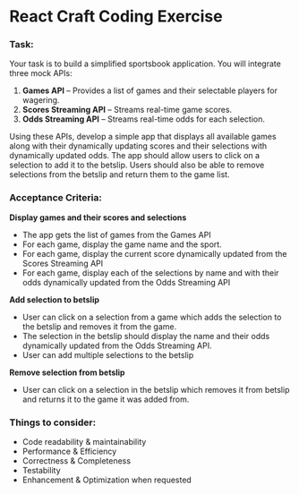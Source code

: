 # React Craft Coding Exercise


### Task:

Your task is to build a simplified sportsbook application. You will integrate three mock APIs:
1. **Games API** – Provides a list of games and their selectable players for wagering.
2. **Scores Streaming API** – Streams real-time game scores.
3. **Odds Streaming API** – Streams real-time odds for each selection.
    
Using these APIs, develop a simple app that displays all available games along with their dynamically updating scores and their selections with dynamically updated odds. The app should allow users to click on a selection to add it to the betslip. Users should also be able to remove selections from the betslip and return them to the game list.

###  Acceptance Criteria:

**Display games and their scores and selections**
- The app gets the list of games from the Games API
- For each game, display the game name and the sport.
- For each game, display the current score dynamically updated from the Scores Streaming API
- For each game, display each of the selections by name and with their odds dynamically updated from the Odds Streaming API
    
**Add selection to betslip**
- User can click on a selection from a game which adds the selection to the betslip and removes it from the game.
- The selection in the betslip should display the name and their odds dynamically updated from the Odds Streaming API.
- User can add multiple selections to the betslip

**Remove selection from betslip**
- User can click on a selection in the betslip which removes it from betslip and returns it to the game it was added from.

###  Things to consider:

- Code readability & maintainability
- Performance & Efficiency
- Correctness & Completeness
- Testability
- Enhancement & Optimization when requested